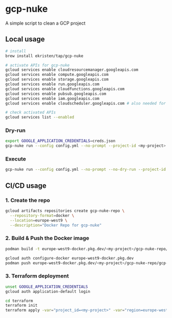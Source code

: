 # gcp-nuke

A simple script to clean a GCP project

## Local usage

```bash
# install
brew install ekristen/tap/gcp-nuke

# activate APIs for gcp-nuke
gcloud services enable cloudresourcemanager.googleapis.com
gcloud services enable compute.googleapis.com
gcloud services enable storage.googleapis.com
gcloud services enable run.googleapis.com
gcloud services enable cloudfunctions.googleapis.com
gcloud services enable pubsub.googleapis.com
gcloud services enable iam.googleapis.com
gcloud services enable cloudscheduler.googleapis.com # also needed for CI/CD

# check activated APIs
gcloud services list --enabled
```

### Dry-run

```bash
export GOOGLE_APPLICATION_CREDENTIALS=creds.json
gcp-nuke run --config config.yml --no-prompt --project-id <my-project>
```

### Execute

```bash
gcp-nuke run --config config.yml --no-prompt --no-dry-run --project-id <my-project>
```

## CI/CD usage

### 1. Create the repo

```bash
gcloud artifacts repositories create gcp-nuke-repo \
  --repository-format=docker \
  --location=europe-west9 \
  --description="Docker Repo for gcp-nuke"
```

### 2. Build & Push the Docker image

```bash
podman build -t europe-west9-docker.pkg.dev/<my-project>/gcp-nuke-repo/gcp-nuke-job:latest .

gcloud auth configure-docker europe-west9-docker.pkg.dev
podman push europe-west9-docker.pkg.dev/<my-project>/gcp-nuke-repo/gcp-nuke-job:latest
```

### 3. Terraform deployment

```bash
unset GOOGLE_APPLICATION_CREDENTIALS
gcloud auth application-default login

cd terraform
terraform init
terraform apply -var="project_id=<my-project>" -var="region=europe-west9"
```
